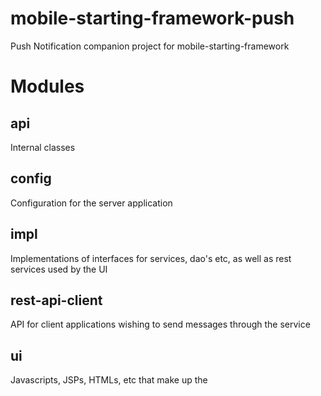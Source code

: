 mobile-starting-framework-push
==============================

Push Notification companion project for mobile-starting-framework


# Modules
## api
Internal classes

## config
Configuration for the server application

## impl
Implementations of interfaces for services, dao's etc, as well as rest services used by the UI

## rest-api-client
API for client applications wishing to send messages through the service

## ui
Javascripts, JSPs, HTMLs, etc that make up the
